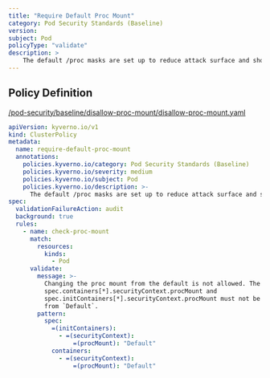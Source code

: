 ```yaml
---
title: "Require Default Proc Mount"
category: Pod Security Standards (Baseline)
version: 
subject: Pod
policyType: "validate"
description: >
    The default /proc masks are set up to reduce attack surface and should be required.
---
```


## Policy Definition
<a href="https://github.com/kyverno/policies/raw/main//pod-security/baseline/disallow-proc-mount/disallow-proc-mount.yaml" target="-blank">/pod-security/baseline/disallow-proc-mount/disallow-proc-mount.yaml</a>

```yaml
apiVersion: kyverno.io/v1
kind: ClusterPolicy
metadata:
  name: require-default-proc-mount
  annotations:
    policies.kyverno.io/category: Pod Security Standards (Baseline)
    policies.kyverno.io/severity: medium
    policies.kyverno.io/subject: Pod
    policies.kyverno.io/description: >-
      The default /proc masks are set up to reduce attack surface and should be required.
spec:
  validationFailureAction: audit
  background: true
  rules:
    - name: check-proc-mount
      match:
        resources:
          kinds:
            - Pod
      validate:
        message: >-
          Changing the proc mount from the default is not allowed. The fields
          spec.containers[*].securityContext.procMount and
          spec.initContainers[*].securityContext.procMount must not be changed 
          from `Default`.
        pattern:
          spec:
            =(initContainers):
              - =(securityContext):
                  =(procMount): "Default"
            containers:
              - =(securityContext):
                  =(procMount): "Default"

```
